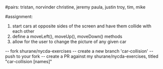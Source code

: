 #pairs:
	tristan, norvinder
	christine, jeremy
	paula, justin
	troy, tim, mike

#assignment:
1. start cars at opposite sides of the screen and have them collide with each other
2. define a moveLeft(), moveUp(), moveDown() methods
3. allow for the user to change the picture of any given car

-- fork shurane/nycda-exercises
-- create a new branch 'car-collision'
-- push to your fork
-- create a PR against my shurane/nycda-exercises, titled "car-collision [names]"